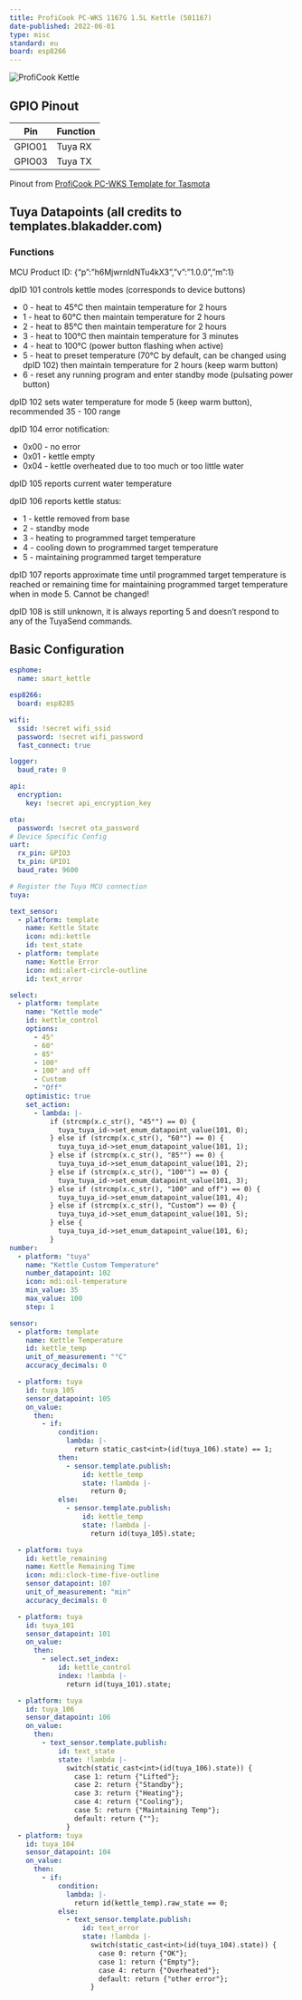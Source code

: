 ```yaml
---
title: ProfiCook PC-WKS 1167G 1.5L Kettle (501167)
date-published: 2022-06-01
type: misc
standard: eu
board: esp8266
---
```


![ProfiCook Kettle](device.jpg "ProfiCook Kettle")

## GPIO Pinout

| Pin    | Function |
| ------ | -------- |
| GPIO01 | Tuya RX  |
| GPIO03 | Tuya TX  |

Pinout from [ProfiCook PC-WKS Template for Tasmota](https://templates.blakadder.com/proficook_PC-WKS_1167.html)

## Tuya Datapoints (all credits to templates.blakadder.com)

### Functions

MCU Product ID: {“p”:”h6MjwrnldNTu4kX3”,”v”:”1.0.0”,”m”:1}

dpID 101 controls kettle modes (corresponds to device buttons)

- 0 - heat to 45°C then maintain temperature for 2 hours
- 1 - heat to 60°C then maintain temperature for 2 hours
- 2 - heat to 85°C then maintain temperature for 2 hours
- 3 - heat to 100°C then maintain temperature for 3 minutes
- 4 - heat to 100°C (power button flashing when active)
- 5 - heat to preset temperature (70°C by default, can be changed using dpID 102) then maintain temperature for 2 hours
  (keep warm button)
- 6 - reset any running program and enter standby mode (pulsating power button)

dpID 102 sets water temperature for mode 5 (keep warm button), recommended 35 - 100 range

dpID 104 error notification:

- 0x00 - no error
- 0x01 - kettle empty
- 0x04 - kettle overheated due to too much or too little water

dpID 105 reports current water temperature

dpID 106 reports kettle status:

- 1 - kettle removed from base
- 2 - standby mode
- 3 - heating to programmed target temperature
- 4 - cooling down to programmed target temperature
- 5 - maintaining programmed target temperature

dpID 107 reports approximate time until programmed target temperature is reached or remaining time for maintaining
programmed target temperature when in mode 5. Cannot be changed!

dpID 108 is still unknown, it is always reporting 5 and doesn’t respond to any of the TuyaSend commands.

## Basic Configuration

```yaml
esphome:
  name: smart_kettle

esp8266:
  board: esp8285

wifi:
  ssid: !secret wifi_ssid
  password: !secret wifi_password
  fast_connect: true

logger:
  baud_rate: 0

api:
  encryption:
    key: !secret api_encryption_key

ota:
  password: !secret ota_password
# Device Specific Config
uart:
  rx_pin: GPIO3
  tx_pin: GPIO1
  baud_rate: 9600

# Register the Tuya MCU connection
tuya:

text_sensor:
  - platform: template
    name: Kettle State
    icon: mdi:kettle
    id: text_state
  - platform: template
    name: Kettle Error
    icon: mdi:alert-circle-outline
    id: text_error

select:
  - platform: template
    name: "Kettle mode"
    id: kettle_control
    options:
      - 45°
      - 60°
      - 85°
      - 100°
      - 100° and off
      - Custom
      - "Off"
    optimistic: true
    set_action:
      - lambda: |-
          if (strcmp(x.c_str(), "45°") == 0) {
            tuya_tuya_id->set_enum_datapoint_value(101, 0);
          } else if (strcmp(x.c_str(), "60°") == 0) {
            tuya_tuya_id->set_enum_datapoint_value(101, 1);
          } else if (strcmp(x.c_str(), "85°") == 0) {
            tuya_tuya_id->set_enum_datapoint_value(101, 2);
          } else if (strcmp(x.c_str(), "100°") == 0) {
            tuya_tuya_id->set_enum_datapoint_value(101, 3);
          } else if (strcmp(x.c_str(), "100° and off") == 0) {
            tuya_tuya_id->set_enum_datapoint_value(101, 4);
          } else if (strcmp(x.c_str(), "Custom") == 0) {
            tuya_tuya_id->set_enum_datapoint_value(101, 5);
          } else {
            tuya_tuya_id->set_enum_datapoint_value(101, 6);
          }
number:
  - platform: "tuya"
    name: "Kettle Custom Temperature"
    number_datapoint: 102
    icon: mdi:oil-temperature
    min_value: 35
    max_value: 100
    step: 1

sensor:
  - platform: template
    name: Kettle Temperature
    id: kettle_temp
    unit_of_measurement: "°C"
    accuracy_decimals: 0

  - platform: tuya
    id: tuya_105
    sensor_datapoint: 105
    on_value:
      then:
        - if:
            condition:
              lambda: |-
                return static_cast<int>(id(tuya_106).state) == 1;
            then:
              - sensor.template.publish:
                  id: kettle_temp
                  state: !lambda |-
                    return 0;
            else:
              - sensor.template.publish:
                  id: kettle_temp
                  state: !lambda |-
                    return id(tuya_105).state;

  - platform: tuya
    id: kettle_remaining
    name: Kettle Remaining Time
    icon: mdi:clock-time-five-outline
    sensor_datapoint: 107
    unit_of_measurement: "min"
    accuracy_decimals: 0

  - platform: tuya
    id: tuya_101
    sensor_datapoint: 101
    on_value:
      then:
        - select.set_index:
            id: kettle_control
            index: !lambda |-
              return id(tuya_101).state;

  - platform: tuya
    id: tuya_106
    sensor_datapoint: 106
    on_value:
      then:
        - text_sensor.template.publish:
            id: text_state
            state: !lambda |-
              switch(static_cast<int>(id(tuya_106).state)) {
                case 1: return {"Lifted"};
                case 2: return {"Standby"};
                case 3: return {"Heating"};
                case 4: return {"Cooling"};
                case 5: return {"Maintaining Temp"};
                default: return {""};
              }
  - platform: tuya
    id: tuya_104
    sensor_datapoint: 104
    on_value:
      then:
        - if:
            condition:
              lambda: |-
                return id(kettle_temp).raw_state == 0;
            else:
              - text_sensor.template.publish:
                  id: text_error
                  state: !lambda |-
                    switch(static_cast<int>(id(tuya_104).state)) {
                      case 0: return {"OK"};
                      case 1: return {"Empty"};
                      case 4: return {"Overheated"};
                      default: return {"other error"};
                    }
```
